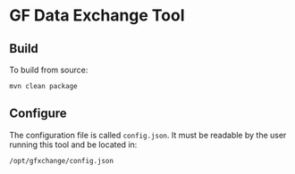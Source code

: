 # GF Data Exchange Tool

## Build

To build from source:

```
mvn clean package
```

## Configure

The configuration file is called `config.json`. It must be readable by
the user running this tool and be located in:

```
/opt/gfxchange/config.json
```


